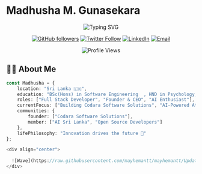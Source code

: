 # Madhusha M. Gunasekara

<div align="center">
  
  ![Typing SVG](https://readme-typing-svg.herokuapp.com?font=Fira+Code&duration=3000&pause=1000&color=3ABFEF&center=true&vCenter=true&width=435&lines=Software+Engineer;Full+Stack+Developer;AI+Enthusiast;Founder+of+Codara+Software+Solutions)

  [![GitHub followers](https://img.shields.io/github/followers/MadhushaMG?label=Follow&style=social)](https://github.com/MadhushaMG)
  [![Twitter Follow](https://img.shields.io/twitter/follow/gunasekare_m?style=social)](https://x.com/gunasekare_m)
  [![LinkedIn](https://img.shields.io/badge/-LinkedIn-0077B5?style=flat&logo=linkedin&logoColor=white)](https://www.linkedin.com/in/madhusha-gunasekara/)
  [![Email](https://img.shields.io/badge/-Email-D14836?style=flat&logo=gmail&logoColor=white)](mailto:madhushamalsara@gmail.com)
  
  <img src="https://komarev.com/ghpvc/?username=MadhushaMG&color=3ABFEF&style=flat-square&label=Profile+Views" alt="Profile Views" />
</div>

## 👨‍💻 About Me

```typescript
const Madhusha = {
    location: "Sri Lanka 🇱🇰",
    education: "BSc(Hons) in Software Engineering  , HND in Psychology, Dip in Child Counselling, Dip in ICT  ",
    roles: ["Full Stack Developer", "Founder & CEO", "AI Enthusiast"],
    currentFocus: ["Building Codara Software Solutions", "AI-Powered Attendance Systems", "Resume Builder App"],
    communities: {
        founder: ["Codara Software Solutions"],
        member: ["AI Sri Lanka", "Open Source Developers"]
    },
    lifePhilosophy: "Innovation drives the future 🚀"
};

<div align="center">
  
  ![Wave](https://raw.githubusercontent.com/mayhemantt/mayhemantt/Update/svg/Bottom.svg)
</div>
